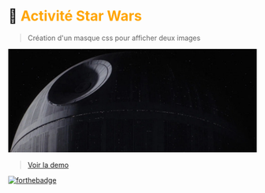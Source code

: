 # 🚀 <font color="orange"> Activité Star Wars </font>
> Création d'un masque css pour afficher deux images

![Lune noir](asset/sw-simple-scene-1.jpg)
>[Voir la demo](https://giusmili.github.io/starwars-story/)

[![forthebadge](https://forthebadge.com/images/badges/validated-html5.svg)](https://forthebadge.com)